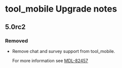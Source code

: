 # tool_mobile Upgrade notes

## 5.0rc2

### Removed

- Remove chat and survey support from tool_mobile.

  For more information see [MDL-82457](https://tracker.moodle.org/browse/MDL-82457)

